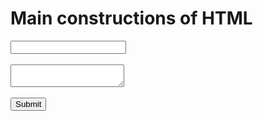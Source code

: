 # Main constructions of HTML

<!-- Example form -->
<form action="" method="GET">
    <input type="text" name="user"><br><br>
    <textarea name="message"></textarea><br><br>
    <input type="submit">
</form>
